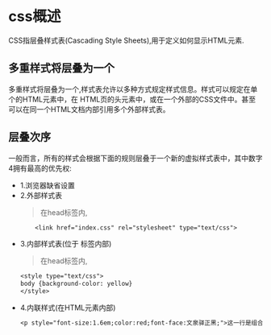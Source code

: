 # css概述

CSS指层叠样式表(Cascading Style Sheets),用于定义如何显示HTML元素.

## 多重样式将层叠为一个
多重样式将层叠为一个,样式表允许以多种方式规定样式信息。样式可以规定在单个的HTML元素中，在 HTML页的头元素中，或在一个外部的CSS文件中。甚至可以在同一个HTML文档内部引用多个外部样式表。

## 层叠次序
一般而言，所有的样式会根据下面的规则层叠于一个新的虚拟样式表中，其中数字4拥有最高的优先权:
* 1.浏览器缺省设置
* 2.外部样式表
    >在head标签内,
    ```txt
        <link href="index.css" rel="stylesheet" type="text/css">
    ```
* 3.内部样式表(位于 <head> 标签内部)
    >在head标签内,
    ```txt
    <style type="text/css">
    body {background-color: yellow}
    </style>
    ```
* 4.内联样式(在HTML元素内部)
    ```txt
    <p style="font-size:1.6em;color:red;font-face:文泉驿正黑;">这一行是组合的</p>
    
    ```
